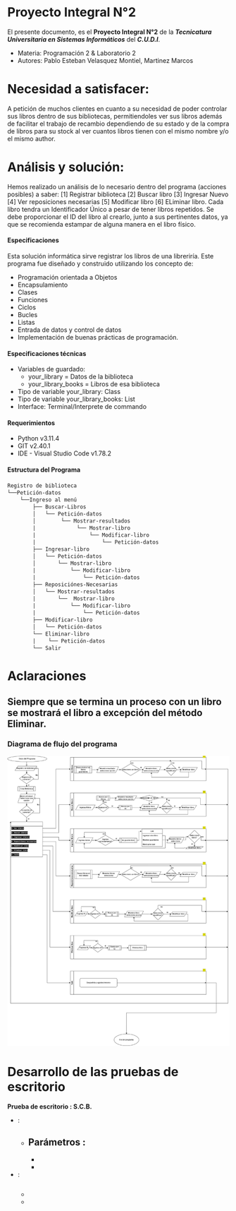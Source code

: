 # Proyecto Integral N°2
El presente documento, es el **Proyecto Integral N°2** de la ***Tecnicatura Universitaria en Sistemas Informáticos*** del ***C.U.D.I***. 
- Materia: Programación 2 & Laboratorio 2
- Autores: Pablo Esteban Velasquez Montiel, Martinez Marcos

# Necesidad a satisfacer:
A petición de muchos clientes en cuanto a su necesidad de poder controlar sus libros dentro de sus bibliotecas, permitiendoles ver sus libros además de facilitar el trabajo de recambio dependiendo de su estado y de la compra de libros para su stock al ver cuantos libros tienen con el mismo nombre y/o el mismo author. 

# Análisis y solución:
Hemos realizado un análisis de lo necesario dentro del programa (acciones posibles) a saber:
[1] Registrar biblioteca 
[2] Buscar libro 
[3] Ingresar Nuevo 
[4] Ver reposiciones necesarias 
[5] Modificar libro 
[6] ELiminar libro. 
Cada libro tendra un Identificador Único a pesar de tener libros repetidos. Se debe proporcionar el ID del libro al crearlo, junto a sus pertinentes datos, ya que se recomienda estampar de alguna manera en el libro físico.

#### Especificaciones
Esta solución informática sirve registrar los libros de una libreriría. Este programa fue diseñado y construido utilizando los concepto de:
- Programación orientada a Objetos 
- Encapsulamiento 
- Clases 
- Funciones 
- Ciclos 
- Bucles
- Listas
- Entrada de datos y control de datos
- Implementación de buenas prácticas de programación.

#### Especificaciones técnicas
- Variables de guardado:
  - your_library = Datos de la biblioteca
  - your_library_books = Libros de esa biblioteca
- Tipo de variable your_library: Class
- Tipo de variable your_library_books: List
- Interface: Terminal/Interprete de commando

#### Requerimientos
- Python v3.11.4
- GIT v2.40.1
- IDE - Visual Studio Code v1.78.2

#### Estructura del Programa
``` 
Registro de biblioteca
└──Petición-datos
    └──Ingreso al menú
        ├── Buscar-Libros
        │   └── Petición-datos
        │        └── Mostrar-resultados
        |             └── Mostrar-libro
        |                 └── Modificar-libro
        |                     └── Petición-datos
        ├── Ingresar-libro
        │   └── Petición-datos
        │       └── Mostrar-libro
        |           └── Modificar-libro
        |               └── Petición-datos
        ├── Reposiciónes-Necesarias
        │   └── Mostrar-resultados
        |       └──  Mostrar-libro
        |           └── Modificar-libro
        |               └── Petición-datos
        ├── Modificar-libro
        │   └── Petición-datos
        └── Eliminar-libro
        |    └── Petición-datos
        └── Salir
```

# Aclaraciones
Siempre que se termina un proceso con un libro se mostrará el libro a excepción del método Eliminar.   
---
### Diagrama de flujo del programa

![Diagrama de flujo](./public/Diagrama_SCB.png)

# Desarrollo de las pruebas de escritorio

**Prueba de escritorio : S.C.B.**
- :
  - Parámetros :
    - 
    - 
    - 
- :
    ``` 
    ```
  - 
  - 
